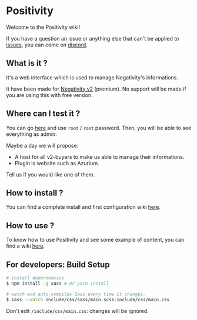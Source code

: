 # Positivity

Welcome to the Positivity wiki!

If you have a question an issue or anything else that can't be applied to [issues](https://github.com/Elikill58/Positivity/issues), you can come on [discord](https://discord.gg/KHRVTX2).

## What is it ?

It's a web interface which is used to manage Negativity's informations.

It have been made for [Negativity v2](https://www.spigotmc.org/resources/86874/) (premium). No support will be made if you are using this with free version.

## Where can I test it ?

You can go [here](https://negativity.fr/positivity) and use `root` / `root` password. Then, you will be able to see everything as admin.

Maybe a day we will propose:
- A host for all v2-buyers to make us able to manage their informations.
- Plugin is website such as Azurium.

Tell us if you would like one of them.

## How to install ?

You can find a complete install and first configuration wiki [here](https://github.com/Elikill58/Positivity/wiki/How-to-install-and-configure-%3F).

## How to use ?

To know how to use Positivity and see some example of content, you can find a wiki [here](https://github.com/Elikill58/Positivity/wiki/How-to-use-%3F).

## For developers: Build Setup

``` bash
# install dependencies
$ npm install -g sass # Or yarn install

# watch and auto-compiles Sass every time it changes.
$ sass --watch include/css/sass/main.scss:include/css/main.css
```

Don't edit `/include/css/main.css`: changes will be ignored.
